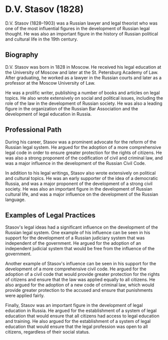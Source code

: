 

# **D.V. Stasov (1828)**

D.V. Stasov (1828–1903) was a Russian lawyer and legal theorist who was one of the most influential figures in the development of Russian legal thought. He was also an important figure in the history of Russian political and cultural life in the 19th century.

## **Biography**

D.V. Stasov was born in 1828 in Moscow. He received his legal education at the University of Moscow and later at the St. Petersburg Academy of Law. After graduating, he worked as a lawyer in the Russian courts and later as a professor at the Moscow University of Law.

He was a prolific writer, publishing a number of books and articles on legal topics. He also wrote extensively on social and political issues, including the role of the law in the development of Russian society. He was also a leading figure in the organization of the Russian Bar Association and the development of legal education in Russia.

## **Professional Path**

During his career, Stasov was a prominent advocate for the reform of the Russian legal system. He argued for the adoption of a more comprehensive legal code in order to ensure greater protection for the rights of citizens. He was also a strong proponent of the codification of civil and criminal law, and was a major influence in the development of the Russian Civil Code.

In addition to his legal writings, Stasov also wrote extensively on political and cultural topics. He was an early supporter of the idea of a democratic Russia, and was a major proponent of the development of a strong civil society. He was also an important figure in the development of Russian cultural life, and was a major influence on the development of the Russian language.

## **Examples of Legal Practices**

Stasov's legal ideas had a significant influence on the development of the Russian legal system. One example of his influence can be seen in his support for the development of a Russian judiciary system that was independent of the government. He argued for the adoption of an independent judicial system that would be free from the influence of the government.

Another example of Stasov's influence can be seen in his support for the development of a more comprehensive civil code. He argued for the adoption of a civil code that would provide greater protection for the rights of citizens and ensure that the law was applied equally to all citizens. He also argued for the adoption of a new code of criminal law, which would provide greater protection to the accused and ensure that punishments were applied fairly.

Finally, Stasov was an important figure in the development of legal education in Russia. He argued for the establishment of a system of legal education that would ensure that all citizens had access to legal education and training. He also argued for the establishment of a system of legal education that would ensure that the legal profession was open to all citizens, regardless of their social status.